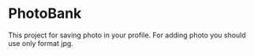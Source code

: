 # PhotoBank
This project for saving photo in your profile. For adding photo you should use only format jpg. 
